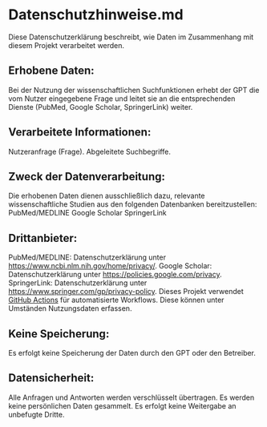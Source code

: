 # Datenschutzhinweise.md
Diese Datenschutzerklärung beschreibt, wie Daten im Zusammenhang mit diesem Projekt verarbeitet werden.
## Erhobene Daten:
Bei der Nutzung der wissenschaftlichen Suchfunktionen erhebt der GPT die vom Nutzer eingegebene Frage und leitet sie an die entsprechenden Dienste (PubMed, Google Scholar, SpringerLink) weiter.
## Verarbeitete Informationen:
Nutzeranfrage (Frage).
Abgeleitete Suchbegriffe.
## Zweck der Datenverarbeitung:
Die erhobenen Daten dienen ausschließlich dazu, relevante wissenschaftliche Studien aus den folgenden Datenbanken bereitzustellen:
PubMed/MEDLINE
Google Scholar
SpringerLink
## Drittanbieter:
PubMed/MEDLINE: Datenschutzerklärung unter https://www.ncbi.nlm.nih.gov/home/privacy/.
Google Scholar: Datenschutzerklärung unter https://policies.google.com/privacy.
SpringerLink: Datenschutzerklärung unter https://www.springer.com/gp/privacy-policy.
Dieses Projekt verwendet [GitHub Actions](https://docs.github.com/en/actions) für automatisierte Workflows. Diese können unter Umständen Nutzungsdaten erfassen.
## Keine Speicherung:
Es erfolgt keine Speicherung der Daten durch den GPT oder den Betreiber.
## Datensicherheit:
Alle Anfragen und Antworten werden verschlüsselt übertragen.
Es werden keine persönlichen Daten gesammelt. Es erfolgt keine Weitergabe an unbefugte Dritte.
